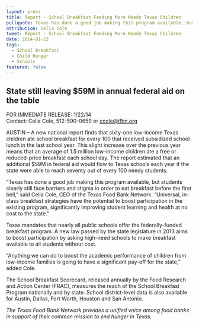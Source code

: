 ```yaml
---
layout: press
title: Report - School Breakfast Feeding More Needy Texas Children
pullquote: Texas has done a good job making this program available, but students clearly still face barriers and stigma in order to eat breakfast before the first bell.
attribution: Celia Cole
tweet: Report - School Breakfast Feeding More Needy Texas Children
date: 2014-01-22
tags:
  - School Breakfast
  - Child Hunger
  - Schools
featured: false
---
```

## State still leaving $59M in annual federal aid on the table

FOR IMMEDIATE RELEASE: 1/22/14   
Contact: Celia Cole, 512-590-0659 or ccole@tfbn.org

AUSTIN – A new national report finds that sixty-one low-income Texas children ate school breakfast for every 100 that received subsidized school lunch in the last school year. This slight increase over the previous year means that an average of 1.5 million low-income children ate a free or reduced-price breakfast each school day. The report estimated that an additional $59M in federal aid would flow to Texas schools each year if the state were able to reach seventy out of every 100 needy students.

“Texas has done a good job making this program available, but students clearly still face barriers and stigma in order to eat breakfast before the first bell,” said Celia Cole, CEO of the Texas Food Bank Network. “Universal, in-class breakfast strategies have the potential to boost participation in the existing program, significantly improving student learning and health at no cost to the state.”

Texas mandates that nearly all public schools offer the federally-funded breakfast program. A new law passed by the state legislature in 2013 aims to boost participation by asking high-need schools to make breakfast available to all students without cost.

“Anything we can do to boost the academic performance of children from low-income families is going to have a significant pay-off for the state,” added Cole.

The School Breakfast Scorecard, released annually by the Food Research and Action Center (FRAC), measures the reach of the School Breakfast Program nationally and by state. School district-level data is also available for Austin, Dallas, Fort Worth, Houston and San Antonio.

*The Texas Food Bank Network provides a unified voice among food banks in support of their common mission to end hunger in Texas.*

# #
